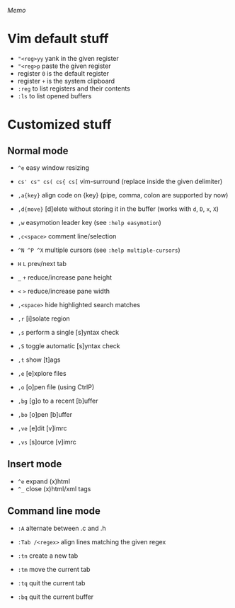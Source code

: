 _Memo_

# Vim default stuff

- `"<reg>yy` yank in the given register
- `"<reg>p` paste the given register
- register `0` is the default register
- register `+` is the system clipboard
- `:reg` to list registers and their contents
- `:ls` to list opened buffers

# Customized stuff

## Normal mode

- `^e` easy window resizing

- `cs' cs" cs( cs{ cs[` vim-surround (replace inside the given delimiter)
- `,a{key}` align code on {key} (pipe, comma, colon are supported by now)
- `,d{move}` [d]elete without storing it in the buffer (works with `d`, `D`, `x`, `X`)
- `,w` easymotion leader key (see `:help easymotion`)
- `,c<space>` comment line/selection
- `^N ^P ^X` multiple cursors (see `:help multiple-cursors`)

- `H` `L` prev/next tab
- `_` `+` reduce/increase pane height
- `<` `>` reduce/increase pane width
- `,<space>` hide highlighted search matches
- `,r` [i]solate region

- `,s` perform a single [s]yntax check
- `,S` toggle automatic [s]yntax check

- `,t` show [t]ags

- `,e` [e]xplore files
- `,o` [o]pen file (using CtrlP)

- `,bg` [g]o to a recent [b]uffer
- `,bo` [o]pen [b]uffer

- `,ve` [e]dit [v]imrc
- `,vs` [s]ource [v]imrc

## Insert mode

- `^e` expand (x)html
- `^_` close (x)html/xml tags

## Command line mode

- `:A` alternate between .c and .h

- `:Tab /<regex>` align lines matching the given regex

- `:tn` create a new tab
- `:tm` move the current tab
- `:tq` quit the current tab
- `:bq` quit the current buffer
